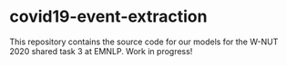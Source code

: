 # covid19-event-extraction
This repository contains the source code for our models for the W-NUT 2020 shared task 3 at EMNLP.
Work in progress!
